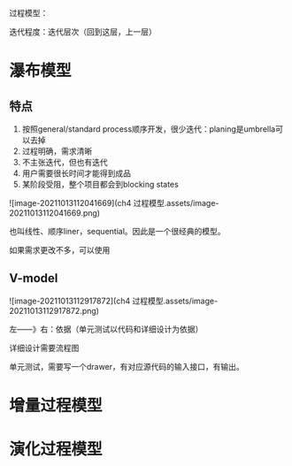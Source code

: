 过程模型：

迭代程度：迭代层次（回到这层，上一层）



# 瀑布模型

## 特点

1. 按照general/standard process顺序开发，很少迭代：planing是umbrella可以去掉
2. 过程明确，需求清晰
3. 不主张迭代，但也有迭代
4. 用户需要很长时间才能得到成品
5. 某阶段受阻，整个项目都会到blocking states

![image-20211013112041669](ch4 过程模型.assets/image-20211013112041669.png)

也叫线性、顺序liner，sequential。因此是一个很经典的模型。

如果需求更改不多，可以使用

## V-model

![image-20211013112917872](ch4 过程模型.assets/image-20211013112917872.png)

左——》右：依据（单元测试以代码和详细设计为依据）

详细设计需要流程图

单元测试，需要写一个drawer，有对应源代码的输入接口，有输出。

# 增量过程模型









# 演化过程模型











